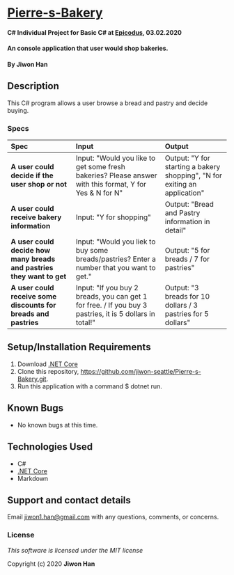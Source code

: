 # [Pierre-s-Bakery](https://github.com/jiwon-seattle/Pierre-s-Bakery.git)

#### C# Individual Project for Basic C# at [Epicodus](https://www.epicodus.com/), 03.02.2020

#### An console application that user would shop bakeries. 

#### By **Jiwon Han**

## Description

This C# program allows a user browse a bread and pastry and decide buying. 

### Specs
| Spec | Input | Output |
| :-------------     | :------------- | :------------- |
| **A user could decide if the user shop or not** | Input: "Would you like to get some fresh bakeries? Please answer with this format, Y for Yes & N for N" | Output: "Y for starting a bakery shopping", "N for exiting an application" |
| **A user could receive bakery information** | Input: "Y for shopping"  | Output: "Bread and Pastry information in detail" |
| **A user could decide how many breads and pastries they want to get** | Input: "Would you liek to buy some breads/pastries? Enter a number that you want to get."  | Output: "5 for breads / 7 for pastries" |
| **A user could receive some discounts for breads and pastries** | Input: "If you buy 2 breads, you can get 1 for free. / If you buy 3 pastries, it is 5 dollars in total!"  | Output: "3 breads for 10 dollars / 3 pastries for 5 dollars" |

## Setup/Installation Requirements
1. Download [.NET Core](https://dotnet.microsoft.com/download/dotnet-core/)
2. Clone this repository, https://github.com/jiwon-seattle/Pierre-s-Bakery.git.
3. Run this application with a command $ dotnet run. 

## Known Bugs
* No known bugs at this time.

## Technologies Used
* C#
* [.NET Core](https://dotnet.microsoft.com/download/dotnet-core/)
* Markdown

## Support and contact details

Email jiwon1.han@gmail.com with any questions, comments, or concerns.

### License

*This software is licensed under the MIT license*

Copyright (c) 2020 **Jiwon Han**
